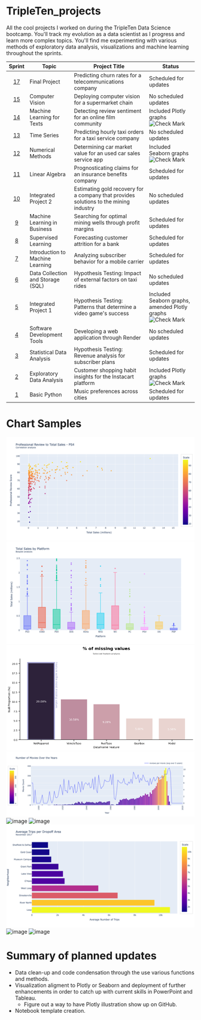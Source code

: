 # TripleTen_projects
All the cool projects I worked on during the TripleTen Data Science bootcamp. You'll track my evolution as a data scientist as I progress and learn more complex topics. You'll find me experimenting with various methods of exploratory data analysis, visualizations and machine learning throughout the sprints.

| Sprint | Topic | Project Title | Status
| :---------------: | --------------- |--------------- |---------------
| [17](<Sprint 17 - Final Project/README.md>) | Final Project | Predicting churn rates for a telecommunications company | Scheduled for updates
| [15](<Sprint 15 - Computer Vision/README.md>) | Computer Vision | Deploying computer vision for a supermarket chain | No scheduled updates
| [14](<Sprint 14 - ML for Texts/README.md>) | Machine Learning for Texts | Detecting review sentiment for an online film community | Included Plotly graphs <img src="https://raw.githubusercontent.com/Tarikul-Islam-Anik/Animated-Fluent-Emojis/master/Emojis/Symbols/Check%20Mark.png" alt="Check Mark" width="20" height="20" />
| [13](<Sprint 13 - Time Series/README.md>) | Time Series | Predicting hourly taxi orders for a taxi service company | No scheduled updates
| [12](<Sprint 12 - Numerical Methods/README.md>) | Numerical Methods | Determining car market value for an used car sales service app | Included Seaborn graphs <img src="https://raw.githubusercontent.com/Tarikul-Islam-Anik/Animated-Fluent-Emojis/master/Emojis/Symbols/Check%20Mark.png" alt="Check Mark" width="20" height="20" />
| [11](<Sprint 11 - Linear Algebra/README.md>) | Linear Algebra | Prognosticating claims for an insurance benefits company | Scheduled for updates
| [10](<Sprint 10 - Integrated Project 2/README.md>) | Integrated Project 2 | Estimating gold recovery for a company that provides solutions to the mining industry | No scheduled updates
| [9](<Sprint 9 - Machine Learning in Business/README.md>) | Machine Learning in Business | Searching for optimal mining wells through profit margins | Scheduled for updates
| [8](<Sprint 8 - Supervised Learning/README.md>) | Supervised Learning | Forecasting customer attrition for a bank | Scheduled for updates
| [7](<Sprint 7 - Introduction to ML/README.md>) | Introduction to Machine Learning | Analyzing subscriber behavior for a mobile carrier | Scheduled for updates
| [6](<Sprint 6 - Data Collection and Storage (SQL)/README.md>) | Data Collection and Storage (SQL) | Hypothesis Testing: Impact of external factors on taxi rides | No scheduled updates
| [5](<Sprint 5 - Integrated Project 1/README.md>) | Integrated Project 1 | Hypothesis Testing: Patterns that determine a video game's success | Included Seaborn graphs, amended Plotly graphs <img src="https://raw.githubusercontent.com/Tarikul-Islam-Anik/Animated-Fluent-Emojis/master/Emojis/Symbols/Check%20Mark.png" alt="Check Mark" width="20" height="20" />
| [4](<Sprint 4 - Software Development Tools/README.md>) | Software Development Tools | Developing a web application through Render | No scheduled updates
| [3](<Sprint 3 - Statistical Data Analysis/README.md>) | Statistical Data Analysis | Hypothesis Testing: Revenue analysis for subscriber plans | Scheduled for updates
| [2](<Sprint 2 - Exploratory Data Analysis (EDA)/README.md>) | Exploratory Data Analysis | Customer shopping habit insights for the Instacart platform | Included Plotly graphs <img src="https://raw.githubusercontent.com/Tarikul-Islam-Anik/Animated-Fluent-Emojis/master/Emojis/Symbols/Check%20Mark.png" alt="Check Mark" width="20" height="20" />
| [1](<Sprint 1 - Working with Data in Python/README.md>) | Basic Python | Music preferences across cities | Scheduled for updates

# Chart Samples
![Alt text](<Sprint 5 - Integrated Project 1/images/newplot2.png>)
![Alt text](<Sprint 5 - Integrated Project 1/images/newplot1.png>)
![Alt text](<Sprint 12 - Numerical Methods/images/output2.png>)
![Alt text](<Sprint 14 - ML for Texts/images/newplot1.png>)
![image](https://github.com/mattamx/TripleTen_projects/blob/d5c9d5580743b32e3f0432b3d9916680bdd90473/Sprint%2014%20-%20ML%20for%20Texts/newplot.png)
![image](https://github.com/mattamx/TripleTen_projects/assets/107958646/a959cf5c-6000-448d-9d26-ef5d97a29aec)
![Alt text](<Sprint 6 - Data Collection and Storage (SQL)/images/newplot.png>)
![image](https://github.com/mattamx/TripleTen_projects/assets/107958646/26e4c666-ca8e-4bd3-9df3-f1a807e6cce2)
![image](https://github.com/mattamx/TripleTen_projects/blob/072529a0a571e1bbca0e75d396b3c86cb2aa51ec/Sprint%2014%20-%20ML%20for%20Texts/newplot3.png)

# Summary of planned updates
- Data clean-up and code condensation through the use various functions and methods.
- Visualization aligment to Plotly or Seaborn and deployment of further enhancements in order to catch up with current skills in PowerPoint and Tableau.
    - Figure out a way to have Plotly illustration show up on GitHub.
- Notebook template creation.